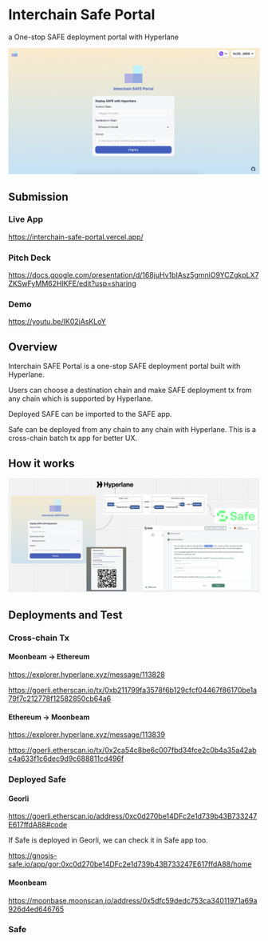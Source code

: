 # Interchain Safe Portal

a One-stop SAFE deployment portal with Hyperlane

![top](./docs/top.png)

## Submission

### Live App

https://interchain-safe-portal.vercel.app/

### Pitch Deck

https://docs.google.com/presentation/d/168juHv1bIAsz5gmniO9YCZgkpLX7ZKSwFyMM62HlKFE/edit?usp=sharing

### Demo

https://youtu.be/IK02iAsKLoY

## Overview

Interchain SAFE Portal is a one-stop SAFE deployment portal built with Hyperlane.

Users can choose a destination chain and make SAFE deployment tx from any chain which is supported by Hyperlane.

Deployed SAFE can be imported to the SAFE app.

Safe can be deployed from any chain to any chain with Hyperlane. This is a cross-chain batch tx app for better UX.

## How it works

![how-it-works](./docs/how-it-works.png)

## Deployments and Test

### Cross-chain Tx

#### Moonbeam -> Ethereum

https://explorer.hyperlane.xyz/message/113828

https://goerli.etherscan.io/tx/0xb211799fa3578f6b129cfcf04467f86170be1a79f7c212778f12582850cb64a6

#### Ethereum -> Moonbeam

https://explorer.hyperlane.xyz/message/113839

https://goerli.etherscan.io/tx/0x2ca54c8be6c007fbd34fce2c0b4a35a42abc4a633f1c6dec9d9c688811cd496f

### Deployed Safe

#### Georli

https://goerli.etherscan.io/address/0xc0d270be14DFc2e1d739b43B733247E617ffdA88#code

If Safe is deployed in Georli, we can check it in Safe app too.

https://gnosis-safe.io/app/gor:0xc0d270be14DFc2e1d739b43B733247E617ffdA88/home

#### Moonbeam

https://moonbase.moonscan.io/address/0x5dfc59dedc753ca34011971a69a926d4ed646765

### Safe
